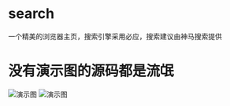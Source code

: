 # search
一个精美的浏览器主页，搜索引擎采用必应，搜索建议由神马搜索提供

# 没有演示图的源码都是流氓
![演示图](http://wx1.sinaimg.cn/large/006DcXfEgy1fzl9sroj66j31hb0q81kx.jpg)
![演示图](http://wx1.sinaimg.cn/large/006DcXfEgy1fzld8gnu7aj30u01o0aof.jpg)


